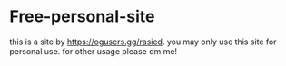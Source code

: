 # Free-personal-site
this is a site by https://ogusers.gg/rasied. you may only use this site for personal use. for other usage please dm me!
